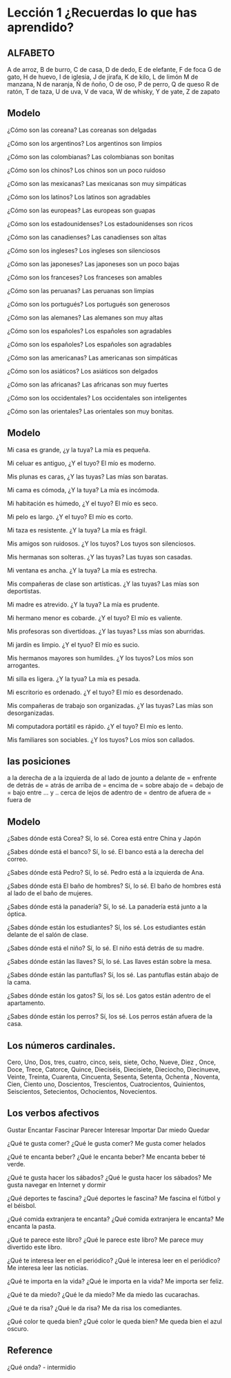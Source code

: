 # Lección 1 ¿Recuerdas lo que has aprendido?

## ALFABETO
A de arroz, B de burro, C de casa, D de dedo, E de elefante, F de foca
G de gato, H de huevo, I de iglesia, J de jirafa, K de kilo, L de limón
M de manzana, N de naranja, Ñ de ñoño, O de oso, P de perro, Q de queso
R de ratón, T de taza, U de uva, V de vaca, W de whisky, Y de yate, Z de zapato

## Modelo
¿Cómo son las coreana?
Las coreanas son delgadas

¿Cómo son los argentinos?
Los argentinos son limpios

¿Cómo son las colombianas?
Las colombianas son bonitas

¿Cómo son los chinos?
Los chinos son un poco ruidoso

¿Cómo son las mexicanas?
Las mexicanas son muy simpáticas

¿Cómo son los latinos?
Los latinos son agradables

¿Cómo son las europeas?
Las europeas son guapas

¿Cómo son los estadounidenses?
Los estadounidenses son ricos

¿Cómo son las canadienses?
Las canadienses son altas

¿Cómo son los ingleses?
Los ingleses son silenciosos

¿Cómo son las japoneses?
Las japoneses son un poco bajas

¿Cómo son los franceses?
Los franceses son amables

¿Cómo son las peruanas?
Las peruanas son limpias

¿Cómo son los portugués?
Los portugués son generosos

¿Cómo son las alemanes?
Las alemanes son muy altas

¿Cómo son los españoles?
Los españoles son agradables

¿Cómo son los españoles?
Los españoles son agradables

¿Cómo son las americanas?
Las americanas son simpáticas

¿Cómo son los asiáticos?
Los asiáticos son delgados

¿Cómo son las africanas?
Las africanas son muy fuertes

¿Cómo son los occidentales?
Los occidentales son inteligentes

¿Cómo son las orientales?
Las orientales son muy bonitas.

## Modelo

Mi casa es grande, ¿y la tuya?
La mía es pequeña.

Mi celuar es antiguo, ¿Y el tuyo?
El mío es moderno.

Mis plunas es caras, ¿Y las tuyas?
Las mías son baratas.

Mi cama es cómoda, ¿Y la tuya?
La mía es incómoda.

Mi habitación es húmedo, ¿Y el tuyo?
El mío es seco.

Mi pelo es largo. ¿Y el tuyo?
El mío es corto.

Mi taza es resistente. ¿Y la tuya?
La mía es frágil.

Mis amigos son ruidosos. ¿Y los tuyos?
Los tuyos son silenciosos.

Mis hermanas son solteras. ¿Y las tuyas?
Las tuyas son casadas.

Mi ventana es ancha. ¿Y la tuya?
La mía es estrecha.

Mis compañeras de clase son artísticas. ¿Y las tuyas?
Las mías son deportistas.

Mi madre es atrevido. ¿Y la tuya?
La mía es prudente.

Mi hermano menor es cobarde. ¿Y el tuyo?
El mío es valiente.

Mis profesoras son divertidoas. ¿Y las tuyas?
Lss mías son aburridas.

Mi jardín es limpio. ¿Y el tyuo?
El mío es sucio.

Mis hermanos mayores son humildes. ¿Y los tuyos?
Los míos son arrogantes.

Mi silla es ligera. ¿Y la tyua?
La mía es pesada.

Mi escritorio es ordenado. ¿Y el tuyo?
El mío es desordenado.

Mis compañeras de trabajo son organizadas. ¿Y las tuyas?
Las mías son desorganizadas.

Mi computadora portátil es rápido. ¿Y el tuyo?
El mío es lento.

Mis familiares son sociables. ¿Y los tuyos?
Los míos son callados.

## las posiciones 
a la derecha de
a la izquierda de
al lado de
jounto a
delante de = enfrente de
detrás de = atrás de
arriba de = encima de = sobre
abajo de = debajo de = bajo
entre ... y ..
cerca de 
lejos de
adentro de = dentro de
afuera de = fuera de

## Modelo
¿Sabes dónde está Corea?
Sí, lo sé. Corea está entre China y Japón

¿Sabes dónde está el banco?
Sí, lo sé. El banco está a la derecha del correo.

¿Sabes dónde está Pedro?
Sí, lo sé. Pedro está a la izquierda de Ana.

¿Sabes dónde está El baño de hombres?
Sí, lo sé. El baño de hombres está al lado de el baño de mujeres.

¿Sabes dónde está la panadería?
Sí, lo sé. La panadería está junto a la óptica.

¿Sabes dónde están los estudiantes?
Sí, los sé. Los estudiantes están delante de el salón de clase.

¿Sabes dónde está el niño?
Sí, lo sé. El niño está detrás de su madre.

¿Sabes dónde están las llaves?
Sí, lo sé. Las llaves están sobre la mesa.

¿Sabes dónde están las pantuflas?
Sí, los sé. Las pantuflas están abajo de la cama.

¿Sabes dónde están los gatos?
Sí, los sé. Los gatos están adentro de el apartamento.

¿Sabes dónde están los perros?
Sí, los sé. Los perros están afuera de la casa.

## Los números cardinales.
Cero, Uno, Dos, tres, cuatro, cinco, seis, siete, Ocho, Nueve, Diez
, Once, Doce, Trece, Catorce, Quince, Dieciséis, Diecisiete, Dieciocho, 
Diecinueve, Veinte, Treinta, Cuarenta, Cincuenta, Sesenta, Setenta, Ochenta
, Noventa, Cien, Ciento uno, Doscientos, Trescientos, Cuatrocientos, Quinientos, Seiscientos, Setecientos, Ochocientos, Novecientos.

## Los verbos afectivos
Gustar
Encantar
Fascinar
Parecer
Interesar
Importar
Dar miedo
Quedar

¿Qué te gusta comer?
¿Qué le gusta comer?
Me gusta comer helados

¿Qué te encanta beber?
¿Qué le encanta beber?
Me encanta beber té verde.

¿Qué te gusta hacer los sábados?
¿Qué le gusta hacer los sábados?
Me gusta navegar en Internet y dormir

¿Qué deportes te fascina?
¿Qué deportes le fascina?
Me fascina el fútbol y el béisbol.

¿Qué comida extranjera te encanta?
¿Qué comida extranjera le encanta?
Me encanta la pasta.

¿Qué te parece este libro?
¿Qué le parece este libro?
Me parece muy divertido este libro.

¿Qué te interesa leer en el periódico?
¿Qué le interesa leer en el periódico?
Me interesa leer las noticias.

¿Qué te importa en la vida?
¿Qué le importa en la vida?
Me importa ser feliz.

¿Qué te da miedo?
¿Qué le da miedo?
Me da miedo las cucarachas.

¿Qué te da risa?
¿Qué le da risa?
Me da risa los comediantes.

¿Qué color te queda bien?
¿Qué color le queda bien?
Me queda bien el azul oscuro.

## Reference
¿Qué onda? - intermidio


